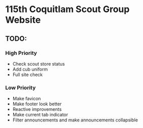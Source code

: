 # 115th Coquitlam Scout Group Website

## TODO:

### High Priority
- Check scout store status 
- Add cub uniform
- Full site check

### Low Priority
- Make favicon
- Make footer look better
- Reactive improvements
- Make current tab indicator
- Filter announcements and make announcements collapsible